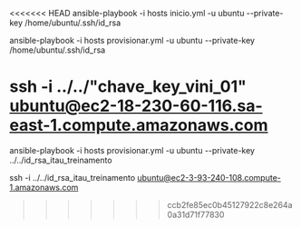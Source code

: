 <<<<<<< HEAD
 ansible-playbook -i hosts inicio.yml -u ubuntu --private-key /home/ubuntu/.ssh/id_rsa

ansible-playbook -i hosts provisionar.yml -u ubuntu --private-key /home/ubuntu/.ssh/id_rsa

 ssh -i ../../"chave_key_vini_01" ubuntu@ec2-18-230-60-116.sa-east-1.compute.amazonaws.com
=======
 ansible-playbook -i hosts provisionar.yml -u ubuntu --private-key ../../id_rsa_itau_treinamento

 ssh -i ../../id_rsa_itau_treinamento ubuntu@ec2-3-93-240-108.compute-1.amazonaws.com
>>>>>>> ccb2fe85ec0b45127922c8e264a0a31d71f77830

